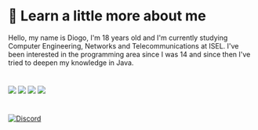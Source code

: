 # 👋 Learn a little more about me
Hello, my name is Diogo, I'm 18 years old and I'm currently studying Computer Engineering, Networks and Telecommunications at ISEL.
I've been interested in the programming area since I was 14 and since then I've tried to deepen my knowledge in Java.

#

![](https://img.shields.io/badge/HTML5-E34F26?style=for-the-badge&logo=html5&logoColor=white) ![](https://img.shields.io/badge/CSS3-1572B6?style=for-the-badge&logo=css3&logoColor=white) ![](https://img.shields.io/badge/Java-ED8B00?style=for-the-badge&logo=java&logoColor=white) ![](https://img.shields.io/badge/C-00599C?style=for-the-badge&logo=c&logoColor=white)

#

[![Discord](https://img.shields.io/badge/Discord-7289DA?style=for-the-badge&logo=discord&logoColor=white)](https://discord.com/users/261565675372281856)

<!---
diogodelima/diogodelima is a ✨ special ✨ repository because its README.md (this file) appears on your GitHub profile.
You can click the Preview link to take a look at your changes.
--->
